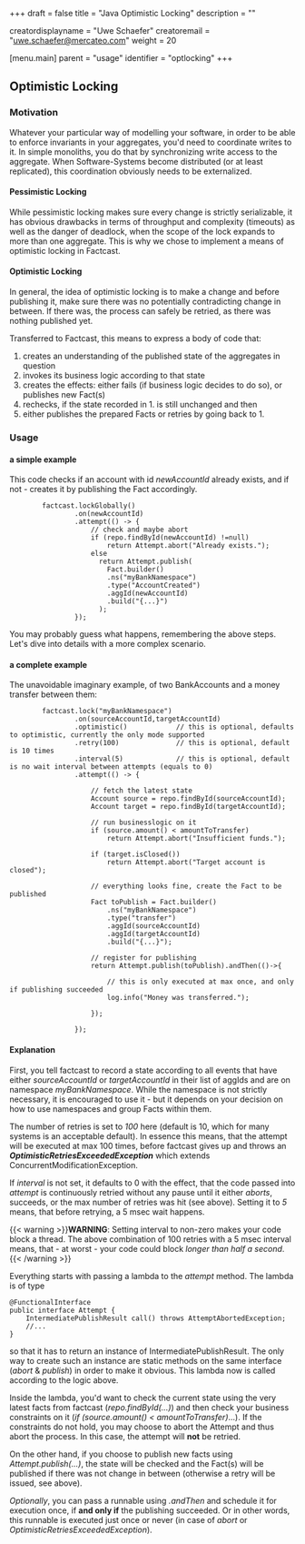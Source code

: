 +++
draft = false
title = "Java Optimistic Locking"
description = ""

creatordisplayname = "Uwe Schaefer"
creatoremail = "uwe.schaefer@mercateo.com"
weight = 20

[menu.main]
parent = "usage"
identifier = "optlocking"
+++

## Optimistic Locking

### Motivation

Whatever your particular way of modelling your software, in order to be able to enforce invariants in your aggregates, you'd need to coordinate writes to it. In simple monoliths, you do that by synchronizing write access to the aggregate. When Software-Systems become distributed (or at least replicated), this coordination obviously needs to be externalized.

#### Pessimistic Locking

While pessimistic locking makes sure every change is strictly serializable, it has obvious drawbacks in terms of throughput and complexity (timeouts) as well as the danger of deadlock, when the scope of the lock expands to more than one aggregate. This is why we chose to implement a means of optimistic locking in Factcast.

#### Optimistic Locking

In general, the idea of optimistic locking is to make a change and before publishing it, make sure there was no potentially contradicting change in between. If there was, the process can safely be retried, as there was nothing published yet.

Transferred to Factcast, this means to express a body of code that:

1. creates an understanding of the published state of the aggregates in question
2. invokes its business logic according to that state
3. creates the effects: either fails (if business logic decides to do so), or publishes new Fact(s)
4. rechecks, if the state recorded in 1. is still unchanged and then
5. either publishes the prepared Facts or retries by going back to 1.

### Usage 

#### a simple example

This code checks if an account with id *newAccountId* already exists, and if not - creates it by publishing the Fact accordingly.

```
        factcast.lockGlobally()
                .on(newAccountId)
                .attempt(() -> {
                    // check and maybe abort
                    if (repo.findById(newAccountId) !=null)
                        return Attempt.abort("Already exists.");
                    else
                      return Attempt.publish(
                        Fact.builder()
                        .ns("myBankNamespace")
                        .type("AccountCreated")
                        .aggId(newAccountId)
                        .build("{...}")
                      );            
                });

```

You may probably guess what happens, remembering the above steps. Let's dive into details with a more complex scenario.

#### a complete example

The unavoidable imaginary example, of two BankAccounts and a money transfer between them:

```
        factcast.lock("myBankNamespace")
                .on(sourceAccountId,targetAccountId)
                .optimistic()            // this is optional, defaults to optimistic, currently the only mode supported
                .retry(100)              // this is optional, default is 10 times
                .interval(5)             // this is optional, default is no wait interval between attempts (equals to 0)
                .attempt(() -> {
                    
                    // fetch the latest state
                    Account source = repo.findById(sourceAccountId);
                    Account target = repo.findById(targetAccountId);
                    
                    // run businesslogic on it
                    if (source.amount() < amountToTransfer)
                        return Attempt.abort("Insufficient funds.");
                    
                    if (target.isClosed())
                        return Attempt.abort("Target account is closed");
                    
                    // everything looks fine, create the Fact to be published
                    Fact toPublish = Fact.builder()
                        .ns("myBankNamespace")
                        .type("transfer")
                        .aggId(sourceAccountId)
                        .aggId(targetAccountId)
                        .build("{...}");            
                    
                    // register for publishing
                    return Attempt.publish(toPublish).andThen(()->{
                        
                        // this is only executed at max once, and only if publishing succeeded
                        log.info("Money was transferred.");
                        
                    });
                    
                });

```

#### Explanation

First, you tell factcast to record a state according to all events that have either *sourceAccountId* or *targetAccountId* in their list of aggIds and are on namespace *myBankNamespace*. While the namespace is not strictly necessary, it is encouraged to use it - but it depends on your decision on how to use namespaces and group Facts within them.

The number of retries is set to *100* here (default is 10, which for many systems is an acceptable default). In essence this means, that the attempt will be executed at max 100 times, before factcast gives up and throws an ***OptimisticRetriesExceededException*** which extends ConcurrentModificationException.

If *interval* is not set, it defaults to 0 with the effect, that the code passed into *attempt* is continuously retried without any pause until it either *aborts*, succeeds, or the max number of retries was hit (see above).
Setting it to *5* means, that before retrying, a 5 msec wait happens. 

{{< warning >}}<b>WARNING</b>: Setting interval to non-zero makes your code block a thread. The above combination of 100 retries with a 5 msec interval means, that - at worst - your code could block <i>longer than half a second</i>.{{< /warning >}}


Everything starts with passing a lambda to the *attempt* method. The lambda is of type 
```
@FunctionalInterface
public interface Attempt {
    IntermediatePublishResult call() throws AttemptAbortedException;
    //...
}
```
so that it has to return an instance of IntermediatePublishResult. The only way to create such an instance are static methods on the same interface (*abort* & *publish*) in order to make it obvious.
This lambda now is called according to the logic above.

Inside the lambda, you'd want to check the current state using the very latest facts from factcast (*repo.findById(...)*) and then check your business constraints on it (*if (source.amount() < amountToTransfer)*...).
If the constraints do not hold, you may choose to abort the Attempt and thus abort the process. In this case, the attempt will **not** be retried.

On the other hand, if you choose to publish new facts using *Attempt.publish(...)*, the state will be checked and the Fact(s) will be published if there was not change in between (otherwise a retry will be issued, see above).

*Optionally*, you can pass a runnable using *.andThen* and schedule it for execution once, if **and only if** the publishing succeeded. Or in other words, this runnable is executed just once or never (in case of *abort* or *OptimisticRetriesExceededException*).


